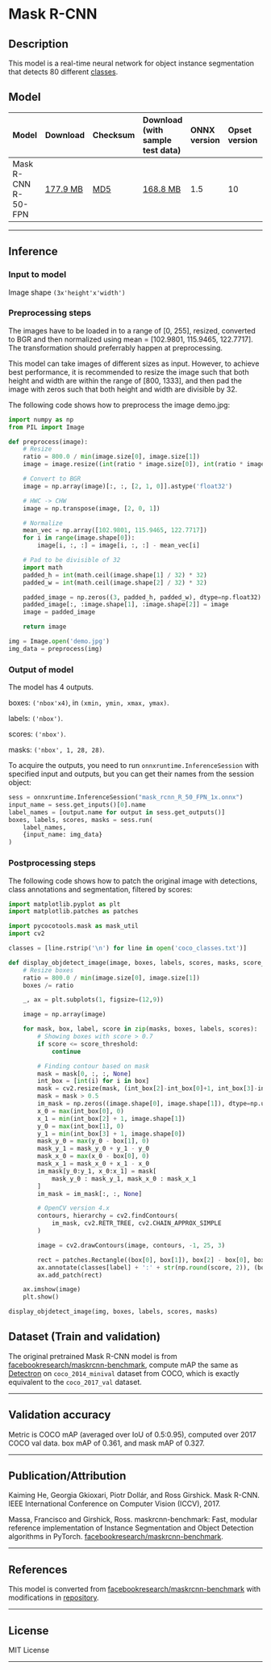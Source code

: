 # Mask R-CNN

## Description
This model is a real-time neural network for object instance segmentation that detects 80 different [classes](https://onnxzoo.blob.core.windows.net/models/opset_10/mask_rcnn/coco_classes.txt).

## Model

|Model        |Download  |Checksum| Download (with sample test data)|ONNX version|Opset version|Accuracy |
|-------------|:--------------|:--------------|:--------------|:--------------|:--------------|:--------------|
|Mask R-CNN R-50-FPN      |[177.9 MB](https://onnxzoo.blob.core.windows.net/models/opset_10/mask_rcnn/mask_rcnn_R_50_FPN_1x.onnx) | [MD5](https://onnxzoo.blob.core.windows.net/models/opset_10/mask_rcnn/mask_rcnn_R_50_FPN_1x-md5.txt) | [168.8 MB](https://onnxzoo.blob.core.windows.net/models/opset_10/mask_rcnn/mask_rcnn_R_50_FPN_1x.tar.gz) |1.5 |10 |mAP of 0.36 & 0.33 |


<hr>

## Inference

### Input to model
Image shape `(3x'height'x'width')`

### Preprocessing steps
The images have to be loaded in to a range of [0, 255], resized, converted to BGR and then normalized using mean = [102.9801, 115.9465, 122.7717]. The transformation should preferrably happen at preprocessing.

This model can take images of different sizes as input. However, to achieve best performance, it is recommended to resize the image such that both height and width are within the range of [800, 1333], and then pad the image with zeros such that both height and width are divisible by 32.

The following code shows how to preprocess the image demo.jpg:

```python
import numpy as np
from PIL import Image

def preprocess(image):
    # Resize
    ratio = 800.0 / min(image.size[0], image.size[1])
    image = image.resize((int(ratio * image.size[0]), int(ratio * image.size[1])), Image.BILINEAR)

    # Convert to BGR
    image = np.array(image)[:, :, [2, 1, 0]].astype('float32')

    # HWC -> CHW
    image = np.transpose(image, [2, 0, 1])

    # Normalize
    mean_vec = np.array([102.9801, 115.9465, 122.7717])
    for i in range(image.shape[0]):
        image[i, :, :] = image[i, :, :] - mean_vec[i]

    # Pad to be divisible of 32
    import math
    padded_h = int(math.ceil(image.shape[1] / 32) * 32)
    padded_w = int(math.ceil(image.shape[2] / 32) * 32)

    padded_image = np.zeros((3, padded_h, padded_w), dtype=np.float32)
    padded_image[:, :image.shape[1], :image.shape[2]] = image
    image = padded_image

    return image

img = Image.open('demo.jpg')
img_data = preprocess(img)
```

### Output of model
The model has 4 outputs.

boxes: `('nbox'x4)`, in `(xmin, ymin, xmax, ymax)`.

labels: `('nbox')`.

scores: `('nbox')`.

masks: `('nbox', 1, 28, 28)`.



To acquire the outputs, you need to run `onnxruntime.InferenceSession` with specified input and outputs, but you can get their names from the session object:

```python
sess = onnxruntime.InferenceSession("mask_rcnn_R_50_FPN_1x.onnx")
input_name = sess.get_inputs()[0].name
label_names = [output.name for output in sess.get_outputs()]
boxes, labels, scores, masks = sess.run(
    label_names,
    {input_name: img_data}
)
```

### Postprocessing steps

The following code shows how to patch the original image with detections, class annotations and segmentation, filtered by scores:

```python
import matplotlib.pyplot as plt
import matplotlib.patches as patches

import pycocotools.mask as mask_util
import cv2

classes = [line.rstrip('\n') for line in open('coco_classes.txt')]

def display_objdetect_image(image, boxes, labels, scores, masks, score_threshold=0.7):
    # Resize boxes
    ratio = 800.0 / min(image.size[0], image.size[1])
    boxes /= ratio

    _, ax = plt.subplots(1, figsize=(12,9))

    image = np.array(image)

    for mask, box, label, score in zip(masks, boxes, labels, scores):
        # Showing boxes with score > 0.7
        if score <= score_threshold:
            continue

        # Finding contour based on mask
        mask = mask[0, :, :, None]
        int_box = [int(i) for i in box]
        mask = cv2.resize(mask, (int_box[2]-int_box[0]+1, int_box[3]-int_box[1]+1))
        mask = mask > 0.5
        im_mask = np.zeros((image.shape[0], image.shape[1]), dtype=np.uint8)
        x_0 = max(int_box[0], 0)
        x_1 = min(int_box[2] + 1, image.shape[1])
        y_0 = max(int_box[1], 0)
        y_1 = min(int_box[3] + 1, image.shape[0])
        mask_y_0 = max(y_0 - box[1], 0)
        mask_y_1 = mask_y_0 + y_1 - y_0
        mask_x_0 = max(x_0 - box[0], 0)
        mask_x_1 = mask_x_0 + x_1 - x_0
        im_mask[y_0:y_1, x_0:x_1] = mask[
            mask_y_0 : mask_y_1, mask_x_0 : mask_x_1
        ]
        im_mask = im_mask[:, :, None]

        # OpenCV version 4.x
        contours, hierarchy = cv2.findContours(
            im_mask, cv2.RETR_TREE, cv2.CHAIN_APPROX_SIMPLE
        )

        image = cv2.drawContours(image, contours, -1, 25, 3)

        rect = patches.Rectangle((box[0], box[1]), box[2] - box[0], box[3] - box[1], linewidth=1, edgecolor='b', facecolor='none')
        ax.annotate(classes[label] + ':' + str(np.round(score, 2)), (box[0], box[1]), color='w', fontsize=12)
        ax.add_patch(rect)

    ax.imshow(image)
    plt.show()

display_objdetect_image(img, boxes, labels, scores, masks)
```



## Dataset (Train and validation)
The original pretrained Mask R-CNN model is from [facebookresearch/maskrcnn-benchmark](https://github.com/facebookresearch/maskrcnn-benchmark), compute mAP the same as [Detectron](https://github.com/facebookresearch/Detectron) on `coco_2014_minival` dataset from COCO, which is exactly equivalent to the `coco_2017_val` dataset.
<hr>

## Validation accuracy
Metric is COCO mAP (averaged over IoU of 0.5:0.95), computed over 2017 COCO val data.
box mAP of 0.361, and mask mAP of 0.327.
<hr>

## Publication/Attribution
Kaiming He, Georgia Gkioxari, Piotr Dollár, and Ross Girshick. Mask R-CNN. IEEE International Conference on Computer Vision (ICCV), 2017.

Massa, Francisco and Girshick, Ross. maskrcnn-benchmark: Fast, modular reference implementation of Instance Segmentation and Object Detection algorithms in PyTorch. [facebookresearch/maskrcnn-benchmark](https://github.com/facebookresearch/maskrcnn-benchmark).
<hr>

## References
This model is converted from [facebookresearch/maskrcnn-benchmark](https://github.com/facebookresearch/maskrcnn-benchmark) with modifications in [repository](https://github.com/BowenBao/maskrcnn-benchmark/tree/onnx_stage).
<hr>

## License
MIT License
<hr>

